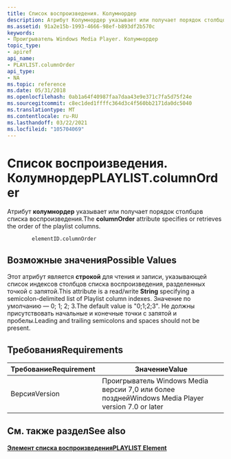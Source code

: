 ```yaml
---
title: Список воспроизведения. Колумнордер
description: Атрибут Колумнордер указывает или получает порядок столбцов списка воспроизведения.
ms.assetid: 91a2e15b-1993-4666-98ef-b893df2b570c
keywords:
- Проигрыватель Windows Media Player. Колумнордер
topic_type:
- apiref
api_name:
- PLAYLIST.columnOrder
api_type:
- NA
ms.topic: reference
ms.date: 05/31/2018
ms.openlocfilehash: 0ab1a64f40987faa7daa43e9e371c7fa5d75f24e
ms.sourcegitcommit: c8ec1ded1ffffc364d3c4f560bb2171da0dc5040
ms.translationtype: MT
ms.contentlocale: ru-RU
ms.lasthandoff: 03/22/2021
ms.locfileid: "105704069"
---
```

# <a name="playlistcolumnorder"></a><span data-ttu-id="48df1-104">Список воспроизведения. Колумнордер</span><span class="sxs-lookup"><span data-stu-id="48df1-104">PLAYLIST.columnOrder</span></span>

<span data-ttu-id="48df1-105">Атрибут **колумнордер** указывает или получает порядок столбцов списка воспроизведения.</span><span class="sxs-lookup"><span data-stu-id="48df1-105">The **columnOrder** attribute specifies or retrieves the order of the playlist columns.</span></span>

``` syntax
        elementID.columnOrder
```

## <a name="possible-values"></a><span data-ttu-id="48df1-106">Возможные значения</span><span class="sxs-lookup"><span data-stu-id="48df1-106">Possible Values</span></span>

<span data-ttu-id="48df1-107">Этот атрибут является **строкой** для чтения и записи, указывающей список индексов столбцов списка воспроизведения, разделенных точкой с запятой.</span><span class="sxs-lookup"><span data-stu-id="48df1-107">This attribute is a read/write **String** specifying a semicolon-delimited list of Playlist column indexes.</span></span> <span data-ttu-id="48df1-108">Значение по умолчанию — 0; 1; 2; 3.</span><span class="sxs-lookup"><span data-stu-id="48df1-108">The default value is "0;1;2;3".</span></span> <span data-ttu-id="48df1-109">Не должны присутствовать начальные и конечные точки с запятой и пробелы.</span><span class="sxs-lookup"><span data-stu-id="48df1-109">Leading and trailing semicolons and spaces should not be present.</span></span>

## <a name="requirements"></a><span data-ttu-id="48df1-110">Требования</span><span class="sxs-lookup"><span data-stu-id="48df1-110">Requirements</span></span>



| <span data-ttu-id="48df1-111">Требование</span><span class="sxs-lookup"><span data-stu-id="48df1-111">Requirement</span></span> | <span data-ttu-id="48df1-112">Значение</span><span class="sxs-lookup"><span data-stu-id="48df1-112">Value</span></span> |
|--------------------|------------------------------------------------------|
| <span data-ttu-id="48df1-113">Версия</span><span class="sxs-lookup"><span data-stu-id="48df1-113">Version</span></span><br/> | <span data-ttu-id="48df1-114">Проигрыватель Windows Media версии 7,0 или более поздней</span><span class="sxs-lookup"><span data-stu-id="48df1-114">Windows Media Player version 7.0 or later</span></span><br/> |



## <a name="see-also"></a><span data-ttu-id="48df1-115">См. также раздел</span><span class="sxs-lookup"><span data-stu-id="48df1-115">See also</span></span>

<dl> <dt>

[<span data-ttu-id="48df1-116">**Элемент списка воспроизведения**</span><span class="sxs-lookup"><span data-stu-id="48df1-116">**PLAYLIST Element**</span></span>](playlist-element.md)
</dt> </dl>

 

 





